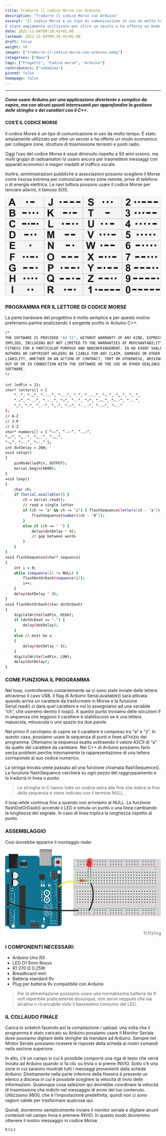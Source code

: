 ```yaml
---
title: Tradurre il codice Morse con Arduino
description: "Tradurre il codice Morse con Arduino"
excerpt: "Il codice Morse è un tipo di comunicazione in uso da molto tempo.
È stato ampiamente utilizzato per oltre un secolo e ha offerto un modo economico per collegare zone, strutture di trasmissione terrestri e ponti radio..."
date: 2022-11-04T09:19:42+01:00
lastmod: 2022-11-04T09:19:42+01:00
draft: false
weight: 50
images: ["tradurre-il-codice-morse-con-arduino.webp"]
categories: ["News"]
tags: ["Progetti", "Codice morse", "Arduino"]
contributors: ["sebadima"]
pinned: false
homepage: false
---
```




<hr>

##### Come usare Arduino per una applicazione divertente e semplice da capire, ma con alcuni spunti interessanti per approfondire la gestione delle stringhe e dei caratteri con il C++.

#### COS’È IL CODICE MORSE


Il codice Morse è un tipo di comunicazione in uso da molto tempo.
È stato ampiamente utilizzato per oltre un secolo e ha offerto un modo economico per collegare zone, strutture di trasmissione terrestri e ponti radio.

Oggi l’uso del codice Morse è assai diminuito rispetto a 50 anni orsono, ma molti gruppi di radioamatori lo usano ancora per trasmettere messaggi con apparati economici e magari inadatti al traffico vocale.

Inoltre, amministrazioni pubbliche e associazioni possono scegliere il Morse come risorsa estrema per comunicare verso zone remote, prive di telefono o di energia elettrica. Le navi tuttora possono usare il codice Morse per lanciare allarmi, il famoso SOS.
<br>

<img class ="x" src="images/tradurre-il-codice-morse-con-arduino-img1.jpg" alt="">


### PROGRAMMA PER IL LETTORE DI CODICE MORSE

La parte hardware del progettino è molto semplice e per questo motivo preferiamo partire analizzando il sorgente scritto in Arduino C++.

```bash
/*
THE SOFTWARE IS PROVIDED "AS IS", WITHOUT WARRANTY OF ANY KIND, EXPRESS OR
IMPLIED, INCLUDING BUT NOT LIMITED TO THE WARRANTIES OF MERCHANTABILITY,
FITNESS FOR A PARTICULAR PURPOSE AND NONINFRINGEMENT. IN NO EVENT SHALL THE
AUTHORS OR COPYRIGHT HOLDERS BE LIABLE FOR ANY CLAIM, DAMAGES OR OTHER
LIABILITY, WHETHER IN AN ACTION OF CONTRACT, TORT OR OTHERWISE, ARISING FROM,
OUT OF OR IN CONNECTION WITH THE SOFTWARE OR THE USE OR OTHER DEALINGS IN THE
SOFTWARE.
*/

int ledPin = 13;
char* letters[] = {
    “.-”, “-…”, “-.-.”, “-..”, “.”, “..-.”, “–.”, “….”, “..”,
    “.—”, “-.-”, “.-..”, “–”, “-.”, “—”, “.–.”, “–.-”, “.-.”,
    “…”, “-”, “..-”, “…-”, “.–”, “-..-”, “-.–”, “–..”
};
// A-I
// J-R
// S-Z
char* numbers[] = { “—–”, “.—-”, “..—”,
“…–”, “….-”, “…..”, “-….”,
“–…”, “—..”, “—-.” };
int dotDelay = 200;
void setup()
{
    pinMode(ledPin, OUTPUT);
    Serial.begin(9600);
}
void loop()
{
    char ch;
    if (Serial.available()) {
        ch = Serial.read();
        // read a single letter
        if (ch >= ‘a’ && ch <= ‘z’) { flashSequence(letters[ch - ‘a’]); } else if (ch >= ‘A’ && ch <= ‘Z’) { flashSequence(letters[ch - ‘A’]); } else if (ch >= ‘0’ && ch <= ‘9’) {
            flashSequence(numbers[ch - ‘0’]);
        }
        else if (ch == ‘ ‘) {
            delay(dotDelay * 4);
            // gap between words
        }
    }
}
void flashSequence(char* sequence)
{
    int i = 0;
    while (sequence[i] != NULL) {
        flashDotOrDash(sequence[i]);
        i++;
    }
    delay(dotDelay * 3);
}
void flashDotOrDash(char dotOrDash)
{
    digitalWrite(ledPin, HIGH);
    if (dotOrDash == ‘.’) {
        delay(dotDelay);
    }
    else // must be a -
    {
        delay(dotDelay * 3);
    }
    digitalWrite(ledPin, LOW);
    delay(dotDelay);
}
```


### COME FUNZIONA IL PROGRAMMA

Nel loop, controlleremo costantemente se ci sono state inviate delle lettere attraverso il cavo USB. Il flag di Arduino Serial.available() sarà attivata quando arriva un carattere da trasformare in Morse e la funzione Serial.read() ci darà quel carattere e noi lo assegniamo ad una variabile “ch”, che useremo dentro il loop(). A questo punto troviamo delle istruzioni if in sequenza che leggono il carattere e stabiliscono se è una lettera maiuscola, minuscola o uno spazio tra due parole.

Nel primo if cerchiamo di capire se il carattere è compreso tra “a” e “z”. In questo caso, possiamo usare la sequenza di punti e linee all’inizio del programma. Otteniamo la sequenza esatta sottraendo il valore ASCII di “a” da quello del carattere da cambiare. Nel C++ di Arduino possiamo farlo senza problemi perche internamente la rappresentazione di una lettera corrisponde al suo codice numerico.

La stringa trovata viene passata ad una funzione chiamata flashSequence(). La funzione flashSequence cercherà su ogni pezzo del raggruppamento e lo tradurrà in linea o punto.

> Le stringhe in C hanno tutte un codice extra alla fine che indice la fine della sequenza e viene indicato con il termine NULL.

Il loop while continua fino a quando non arriviamo al NULL. La funzione flashDotOrDash() accende il LED e simula un punto o una linea cambiando la lunghezza del segnale. In caso di linea triplica la lunghezza rispetto al punto.


### ASSEMBLAGGIO

Così dovrebbe apparire il montaggio reale:


<img class ="x" src="images/tradurre-il-codice-morse-con-arduino-img3.png" alt="">

### I COMPONENTI NECESSARI:

- Arduino Uno R3
- LED D1 5mm Rosso
- R1 270 Ω 0.25W
- Breadboard mini
- Batteria standard 9v
- Plug per batteria 9v compatibile con Arduino

> Per la alimentazione possiamo usare una normalissima batteria da 9 volt reperibile praticamente dovunque, non serve neppure che sia alcalina o ricaricabile visto il bassissimo consumo del LED.


### IL COLLAUDO FINALE

Carica lo scketch facendo poi la compilazione / upload. una volta che il programma è stato caricato su Arduino possiamo usare il Monitor Seriale dove possiamo digitare delle stringhe da mandare ad Arduino. Sempre nel Mnitor Seriale possiamo ricevere le risposte della scheda ai nostri comandi nella sezione superiore.

In alto, c’è un campo in cui è possibile comporre una riga di testo che verrà inviata ad Arduino quando si fa clic su Invia o si preme INVIO. Sotto c’è una zone in cui saranno mostrati tutti i messaggi provenienti dalla scheda Arduino. Direttamente nella parte inferiore della finestra è presente un elenco a discesa in cui è possibile scegliere la velocità di invio delle informazioni. Qualunque cosa selezioni qui dovrebbe coordinare la velocità di trasmissione che indichi nel messaggio di avvio del tuo contenuto. Utilizziamo 9600, che è l’impostazione predefinita, quindi non ci sono ragioni valide per trasformare qualcosa qui. 

Quindi, dovremmo semplicemente inviare il monitor seriale e digitare alcuni contenuti nel campo Invia e premere INVIO. In questo modo dovremmo ottenere il nostro messaggio in codice Morse.


<p style="font-size: 11px;">R.1.0.2</p
